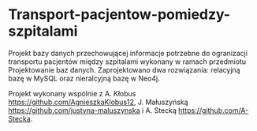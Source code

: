 # Transport-pacjentow-pomiedzy-szpitalami

Projekt bazy danych przechowującej informacje potrzebne do ogranizacji transportu pacjentów między szpitalami wykonany w ramach przedmiotu Projektowanie baz danych. Zaprojektowano dwa rozwiązania: relacyjną bazę w MySQL oraz nieralcyjną bazę w Neo4j.

Projekt wykonany wspólnie z A. Kłobus https://github.com/AgnieszkaKlobus12, J. Małuszyńską https://github.com/justyna-maluszynska i A. Stecką https://github.com/A-Stecka.
